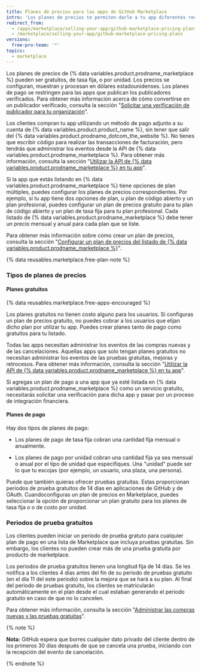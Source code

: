 ```yaml
---
title: Planes de precios para las apps de GitHub Marketplace
intro: 'Los planes de precios te permiten darle a tu app diferentes recursos o niveles de servicio. Puedes ofrecer hasta 10 planes de precios en tu listado de {% data variables.product.prodname_marketplace %}.'
redirect_from:
  - /apps/marketplace/selling-your-app/github-marketplace-pricing-plans/
  - /marketplace/selling-your-app/github-marketplace-pricing-plans
versions:
  free-pro-team: '*'
topics:
  - marketplace
---
```




Los planes de precios de {% data variables.product.prodname_marketplace %} pueden ser gratuitos, de tasa fija, o por unidad. Los precios se configuran, muestran y procesan en dólares estadounidenses. Los planes de pago se restringen para las apps que publican los publicadores verificados. Para obtener más información acerca de cómo convertirse en un publicador verificado, consulta la sección "[Solicitar una verificación de publicador para tu organización](/developers/github-marketplace/applying-for-publisher-verification-for-your-organization)".

Los clientes compran tu app utilizando un método de pago adjunto a su cuenta de {% data variables.product.product_name %}, sin tener que salir del {% data variables.product.prodname_dotcom_the_website %}. No tienes que escribir código para realizar las transacciones de facturación, pero tendrás que administrar los eventos desde la API de {% data variables.product.prodname_marketplace %}. Para obtener más información, consulta la sección "[Utilizar la API de {% data variables.product.prodname_marketplace %} en tu app](/developers/github-marketplace/using-the-github-marketplace-api-in-your-app)".

Si la app que estás listando en {% data variables.product.prodname_marketplace %} tiene opciones de plan múltiples, puedes configurar los planes de precios correspondientes. Por ejemplo, si tu app tiene dos opciones de plan, u plan de código abierto y un plan profesional, puedes configurar un plan de precios gratuito para tu plan de código abierto y un plan de tasa fija para tu plan profesional. Cada listado de {% data variables.product.prodname_marketplace %} debe tener un precio mensual y anual para cada plan que se liste.

Para obtener más información sobre cómo crear un plan de precios, consulta la sección "[Configurar un plan de precios del listado de {% data variables.product.prodname_marketplace %}](/marketplace/listing-on-github-marketplace/setting-a-github-marketplace-listing-s-pricing-plan/)".

{% data reusables.marketplace.free-plan-note %}

### Tipos de planes de precios

#### Planes gratuitos

{% data reusables.marketplace.free-apps-encouraged %}

Los planes gratuitos no tienen costo alguno para los usuarios. Si configuras un plan de precios gratuito, no puedes cobrar a los usuarios que elijan dicho plan por utilizar tu app. Puedes crear planes tanto de pago como gratuitos para tu listado.

Todas las apps necesitan administrar los eventos de las compras nuevas y de las cancelaciones. Aquellas apps que solo tengan planes gratuitos no necesitan administrar los eventos de las pruebas gratuitas, mejoras y retrocesos. Para obtener más información, consulta la sección "[Utilizar la API de {% data variables.product.prodname_marketplace %} en tu app](/developers/github-marketplace/using-the-github-marketplace-api-in-your-app)".

Si agregas un plan de pago a una app que ya esté listada en {% data variables.product.prodname_marketplace %} como un servicio gratuito, necesitarás solicitar una verificación para dicha app y pasar por un proceso de integración financiera.

#### Planes de pago

Hay dos tipos de planes de pago:

- Los planes de pago de tasa fija cobran una cantidad fija mensual o anualmente.

- Los planes de pago por unidad cobran una cantidad fija ya sea mensual o anual por el tipo de unidad que especifiques. Una "unidad" puede ser lo que tu escojas (por ejemplo, un usuario, una plaza, una persona).

Puede que también quieras ofrecer pruebas gratuitas. Estas proporcionan periodos de prueba gratuitos de 14 días en aplicaciones de GitHub y de OAuth. Cuandoconfiguras un plan de precios en Marketplace, puedes seleccionar la opción de proporcionar un plan gratuito para los planes de tasa fija o o de costo por unidad.

### Periodos de prueba gratuitos

Los clientes pueden iniciar un periodo de prueba gratuto para cualquier plan de pago en una lista de Marketplace que incluya pruebas gratuitas. Sin embargo, los clientes no pueden crear más de una prueba gratuita por producto de marketplace.

Los periodos de prueba gratuitos tienen una longitud fija de 14 días. Se les notifica a los clientes 4 días antes del fin de su periodo de pruebas gratuito (en el día 11 del este periodo) sobre la mejora que se hará a su plan. Al final del periodo de pruebas gratuito, los clientes se matricularán automáticamente en el plan desde el cual estaban generando el periodo gratuito en caso de que no lo cancelen.

Para obtener más información, consulta la sección "[Administrar las compras nuevas y las pruebas gratuitas](/developers/github-marketplace/handling-new-purchases-and-free-trials/)".

{% note %}

**Nota:** GitHub espera que borres cualquier dato privado del cliente dentro de los primeros 30 días después de que se cancela una prueba, iniciando con la recepción del evento de cancelación.

{% endnote %}
